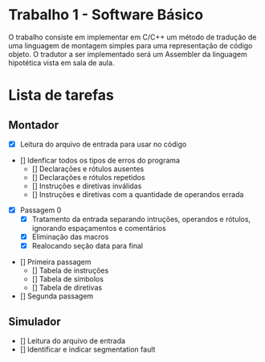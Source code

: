 # Trabalho 1 - Software Básico

O trabalho consiste em implementar em C/C++ um método de tradução de uma linguagem de montagem simples para uma representação de código objeto. O tradutor a ser implementado será um Assembler da linguagem hipotética vista em sala de aula.

# Lista de tarefas
## Montador
- [x] Leitura do arquivo de entrada para usar no código
- [] Idenficar todos os tipos de erros do programa
    - [] Declarações e rótulos ausentes
    - [] Declarações e rótulos repetidos
    - [] Instruções e diretivas inválidas
    - [] Instruções e diretivas com a quantidade de operandos errada
- [x] Passagem 0
    - [x] Tratamento da entrada separando intruções, operandos e rótulos, ignorando espaçamentos e comentários
    - [x] Eliminação das macros
    - [x] Realocando seção data para final
- [] Primeira passagem
    - [] Tabela de instruções
    - [] Tabela de símbolos
    - [] Tabela de diretivas
- [] Segunda passagem
## Simulador
- [] Leitura do arquivo de entrada
- [] Identificar e indicar segmentation fault